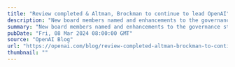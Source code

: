 ```yaml
---
title: "Review completed & Altman, Brockman to continue to lead OpenAI"
description: "New board members named and enhancements to the governance structure introduced"
summary: "New board members named and enhancements to the governance structure introduced"
pubDate: "Fri, 08 Mar 2024 08:00:00 GMT"
source: "OpenAI Blog"
url: "https://openai.com/blog/review-completed-altman-brockman-to-continue-to-lead-openai"
thumbnail: ""
---
```


